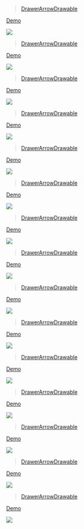 > [DrawerArrowDrawable](https://github.com/google/iosched)

[ Demo](http://androidxy.com/en/detail/81018020fd0d7faf7071bcb39d17e946)

![](/images/com.google.samples.apps.iosched.jpg)

> [DrawerArrowDrawable](https://github.com/RocketChat/Rocket.Chat)

[ Demo](http://androidxy.com/en/detail/ea16175801a2e33d5ca45daa6413e294)

![](/images/com.konecty.rocket.chat.jpg)

> [DrawerArrowDrawable](https://github.com/nickbutcher/plaid)

[ Demo](http://androidxy.com/en/detail/effaf7a4c0de9b7d4220b3d6a556d891)

![](/images/io.plaidapp.jpg)

> [DrawerArrowDrawable](https://github.com/WhisperSystems/Signal-Android)

[ Demo](http://androidxy.com/en/detail/432a7fb7ef7dea95149f4601e6da2d3b)

![](/images/org.thoughtcrime.securesms.jpg)

> [DrawerArrowDrawable](https://github.com/DrKLO/Telegram)

[ Demo](http://androidxy.com/en/detail/8c5788839a40235e0dc3bb5ac540e626)

![](/images/org.telegram.messenger.jpg)

> [DrawerArrowDrawable](https://github.com/chentao0707/SimplifyReader)

[ Demo](http://androidxy.com/en/detail/be4ad1c253ca4a0d1a8e1faa29ba5a3f)

![](/images/com.github.obsessive.simplifyreader.jpg)

> [DrawerArrowDrawable](https://github.com/chentao0707/SimplifyReader)

[ Demo](http://androidxy.com/en/detail/be4ad1c253ca4a0d1a8e1faa29ba5a3f)

![](/images/com.github.obsessive.simplifyreade.jpg)

> [DrawerArrowDrawable](https://github.com/motianhuo/wechat)

[ Demo](http://androidxy.com/en/detail/659b8c1b81a6166a5528108cd8ddeeef)

![](/images/com.juns.wechat.jpg)

> [DrawerArrowDrawable](https://github.com/naman14/Timber)

[ Demo](http://androidxy.com/en/detail/924a725af1db231bebfe5a3bbb2d92c1)

![](/images/naman14.timber.jpg)

> [DrawerArrowDrawable](https://github.com/aa112901/remusic)

[ Demo](http://androidxy.com/en/detail/07df1071820783fc5b81e82899b4dee7)

![](/images/com.wm.remusic.jpg)

> [DrawerArrowDrawable](https://github.com/k9mail/k-9)

[ Demo](http://androidxy.com/en/detail/95f37de997465ff379e891aef94ed2cb)

![](/images/com.fsck.k9.jpg)

> [DrawerArrowDrawable](https://github.com/romannurik/muzei)

[ Demo](http://androidxy.com/en/detail/c8129307eda0f22cd28fde6c5578920b)

![](/images/net.nurik.roman.muzei.jpg)

> [DrawerArrowDrawable](https://github.com/DreaminginCodeZH/Douya)

[ Demo](http://androidxy.com/en/detail/35bfb40bb223bfc481a2e5ff002caf00)

![](/images/me.zhanghai.android.douya.jpg)

> [DrawerArrowDrawable](https://github.com/videolan/vlc)

[ Demo](http://androidxy.com/en/detail/9904082a817df66e96b48113fce3447c)

![](/images/com.appmakr.smashcommunications.jpg)

> [DrawerArrowDrawable](https://github.com/psaravan/JamsMusicPlayer)

[ Demo](http://androidxy.com/en/detail/29ba0c2beece4a85fe90ee88929f8c51)

![](/images/com.jams.music.player.de.repat.jpg)

